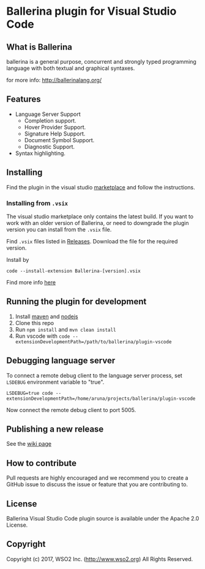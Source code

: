 # Ballerina plugin for Visual Studio Code

## What is Ballerina

ballerina is a general purpose, concurrent and strongly typed
programming language with both textual and graphical syntaxes.

for more info: http://ballerinalang.org/

## Features

- Language Server Support
    - Completion support.
    - Hover Provider Support.
    - Signature Help Support.
    - Document Symbol Support.
    - Diagnostic Support.
- Syntax highlighting.

## Installing

Find the plugin in the visual studio [marketplace](https://marketplace.visualstudio.com/items?itemName=WSO2.Ballerina) and follow the instructions.

### Installing from `.vsix`

The visual studio marketplace only contains the latest build. If you want to work with an older version of Ballerina, or need to downgrade the plugin version you can install from the `.vsix` file.

Find `.vsix` files listed in [Releases](https://github.com/ballerinalang/plugin-vscode/releases). Download the file for the required version.

Install by 
~~~
code --install-extension Ballerina-[version].vsix
~~~
Find more info [here](https://code.visualstudio.com/docs/editor/extension-gallery#_install-from-a-vsix)

## Running the plugin for development

1. Install [maven](https://maven.apache.org/install.html) and [nodejs](https://nodejs.org/en/)
2. Clone this repo
3. Run `npm install` and `mvn clean install`
4. Run vscode with `code --extensionDevelopmentPath=/path/to/ballerina/plugin-vscode`

## Debugging language server

To connect a remote debug client to the language server process, set `LSDEBUG` environment variable to "true".

`LSDEBUG=true code --extensionDevelopmentPath=/home/aruna/projects/ballerina/plugin-vscode`

Now connect the remote debug client to port 5005.

## Publishing a new release

See the [wiki page](https://github.com/ballerinalang/plugin-vscode/wiki/Drafting-a-new-release)

## How to contribute

Pull requests are highly encouraged and we recommend you to create a GitHub issue
to discuss the issue or feature that you are contributing to.

## License

Ballerina Visual Studio Code plugin source is available under the Apache 2.0 License.

## Copyright

Copyright (c) 2017, WSO2 Inc. (http://www.wso2.org) All Rights Reserved.
